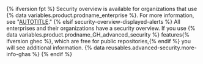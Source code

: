 {% ifversion fpt %}
Security overview is available for organizations that use {% data variables.product.prodname_enterprise %}. For more information, see "[AUTOTITLE](/get-started/learning-about-github/githubs-plans)."
{% elsif security-overview-displayed-alerts %}
All enterprises and their organizations have a security overview. If you use {% data variables.product.prodname_GH_advanced_security %} features{% ifversion ghec %}, which are free for public repositories,{% endif %} you will see additional information. {% data reusables.advanced-security.more-info-ghas %}
{% endif %}
